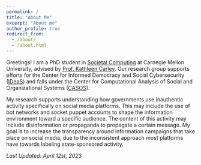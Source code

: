 ```yaml
---
permalink: /
title: "About Me"
excerpt: "About me"
author_profile: true
redirect_from: 
  - /about/
  - /about.html
---
```


Greetings! I am a PhD student in [Societal Computing](https://sc.cs.cmu.edu) at Carnegie Mellon University, advised by [Prof. Kathleen Carley](http://casos.cs.cmu.edu/bios/carley/carley.html). Our research group supports efforts for the Center for Informed Democracy and Social Cybersecurity ([IDeaS](https://www.cmu.edu/ideas-social-cybersecurity/)) and falls under the Center for Computational Analysis of Social and Organizational Systems ([CASOS](http://casos.cs.cmu.edu)).

My research supports understanding how governments use inauthentic activity specifically on social media platforms. This may include the use of bot networks and socket puppet accounts to shape the information environment toward a specific audience. The content of this activity may include disinformation or propaganda to propagate a certain message. My goal is to increase the transparency around information campaigns that take place on social media, due to the inconsistent approach most platforms have towards labeling state-sponsored activity. 

<i>Last Updated: April 12st, 2023</i>
